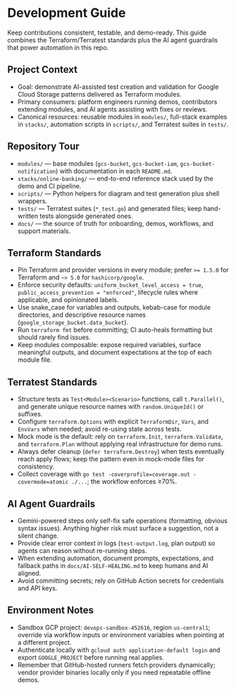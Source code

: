 # Development Guide

Keep contributions consistent, testable, and demo-ready. This guide combines the Terraform/Terratest standards plus the AI agent guardrails that power automation in this repo.

## Project Context
- Goal: demonstrate AI-assisted test creation and validation for Google Cloud Storage patterns delivered as Terraform modules.
- Primary consumers: platform engineers running demos, contributors extending modules, and AI agents assisting with fixes or reviews.
- Canonical resources: reusable modules in `modules/`, full-stack examples in `stacks/`, automation scripts in `scripts/`, and Terratest suites in `tests/`.

## Repository Tour
- `modules/` — base modules (`gcs-bucket`, `gcs-bucket-iam`, `gcs-bucket-notification`) with documentation in each `README.md`.
- `stacks/online-banking/` — end-to-end reference stack used by the demo and CI pipeline.
- `scripts/` — Python helpers for diagram and test generation plus shell wrappers.
- `tests/` — Terratest suites (`*_test.go`) and generated files; keep hand-written tests alongside generated ones.
- `docs/` — the source of truth for onboarding, demos, workflows, and support materials.

## Terraform Standards
- Pin Terraform and provider versions in every module; prefer `>= 1.5.0` for Terraform and `~> 5.0` for `hashicorp/google`.
- Enforce security defaults: `uniform_bucket_level_access = true`, `public_access_prevention = "enforced"`, lifecycle rules where applicable, and opinionated labels.
- Use snake_case for variables and outputs, kebab-case for module directories, and descriptive resource names (`google_storage_bucket.data_bucket`).
- Run `terraform fmt` before committing; CI auto-heals formatting but should rarely find issues.
- Keep modules composable: expose required variables, surface meaningful outputs, and document expectations at the top of each module file.

## Terratest Standards
- Structure tests as `Test<Module><Scenario>` functions, call `t.Parallel()`, and generate unique resource names with `random.UniqueId()` or suffixes.
- Configure `terraform.Options` with explicit `TerraformDir`, `Vars`, and `EnvVars` when needed; avoid re-using state across tests.
- Mock mode is the default: rely on `terraform.Init`, `terraform.Validate`, and `terraform.Plan` without applying real infrastructure for demo runs.
- Always defer cleanup (`defer terraform.Destroy`) when tests eventually reach apply flows; keep the pattern even in mock-mode files for consistency.
- Collect coverage with `go test -coverprofile=coverage.out -covermode=atomic ./...`; the workflow enforces ≥70%.

## AI Agent Guardrails
- Gemini-powered steps only self-fix safe operations (formatting, obvious syntax issues). Anything higher risk must surface a suggestion, not a silent change.
- Provide clear error context in logs (`test-output.log`, plan output) so agents can reason without re-running steps.
- When extending automation, document prompts, expectations, and fallback paths in `docs/AI-SELF-HEALING.md` to keep humans and AI aligned.
- Avoid committing secrets; rely on GitHub Action secrets for credentials and API keys.

## Environment Notes
- Sandbox GCP project: `devops-sandbox-452616`, region `us-central1`; override via workflow inputs or environment variables when pointing at a different project.
- Authenticate locally with `gcloud auth application-default login` and export `GOOGLE_PROJECT` before running real applies.
- Remember that GitHub-hosted runners fetch providers dynamically; vendor provider binaries locally only if you need repeatable offline demos.
